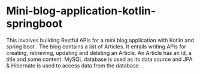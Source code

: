 # Mini-blog-application-kotlin-springboot
This involves building Restful APIs for a mini blog application with Kotlin and spring boot . 
The blog contains a list of Articles. It entails writing APIs for creating, retrieving, updating and deleting an Article.
An Article has an id, a title and some content.
MySQL database is used as its data source and JPA & Hibernate is used to access data from the database.
.
